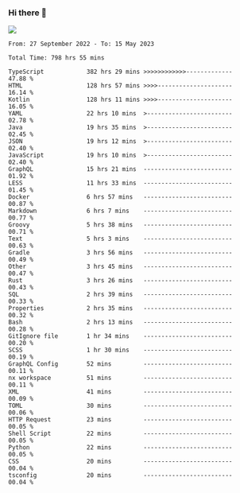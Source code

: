 ### Hi there 👋

<!--<a href="https://github.com/search?o=desc&q=author%3Abushiyi&s=committer-date&type=Commits">-->
<!--    <img align="center" height = "178" src="https://github-readme-stats.vercel.app/api?username=bushiyi&count_private=true&show_icons=true&theme=noctis_minimus&hide=contribs&include_all_commits=true" />-->
<!--</a>-->
<!--<a href="https://github.com/bushiyi?tab=repositories">-->
<!--    <img align="center" height = "178" src="https://github-readme-stats.vercel.app/api/top-langs/?username=bushiyi&count_private=true&theme=noctis_minimus" />-->
<!--</a>-->
 
<!-- [![Ashutosh's github activity graph](https://activity-graph.herokuapp.com/graph?username=bushiyi&theme=react&bg_color=1B2932&point=698B69&line=698B69)](https://github.com/ashutosh00710/github-readme-activity-graph)
 -->


![](https://raw.githubusercontent.com/bushiyi/bushiyi/master/assets/github-contribution-grid-snake.svg)

<!--START_SECTION:waka-->

```text
From: 27 September 2022 - To: 15 May 2023

Total Time: 798 hrs 55 mins

TypeScript            382 hrs 29 mins >>>>>>>>>>>>-------------   47.88 %
HTML                  128 hrs 57 mins >>>>---------------------   16.14 %
Kotlin                128 hrs 11 mins >>>>---------------------   16.05 %
YAML                  22 hrs 10 mins  >------------------------   02.78 %
Java                  19 hrs 35 mins  >------------------------   02.45 %
JSON                  19 hrs 12 mins  >------------------------   02.40 %
JavaScript            19 hrs 10 mins  >------------------------   02.40 %
GraphQL               15 hrs 21 mins  -------------------------   01.92 %
LESS                  11 hrs 33 mins  -------------------------   01.45 %
Docker                6 hrs 57 mins   -------------------------   00.87 %
Markdown              6 hrs 7 mins    -------------------------   00.77 %
Groovy                5 hrs 38 mins   -------------------------   00.71 %
Text                  5 hrs 3 mins    -------------------------   00.63 %
Gradle                3 hrs 56 mins   -------------------------   00.49 %
Other                 3 hrs 45 mins   -------------------------   00.47 %
Rust                  3 hrs 26 mins   -------------------------   00.43 %
SQL                   2 hrs 39 mins   -------------------------   00.33 %
Properties            2 hrs 35 mins   -------------------------   00.32 %
Bash                  2 hrs 13 mins   -------------------------   00.28 %
GitIgnore file        1 hr 34 mins    -------------------------   00.20 %
SCSS                  1 hr 30 mins    -------------------------   00.19 %
GraphQL Config        52 mins         -------------------------   00.11 %
nx workspace          51 mins         -------------------------   00.11 %
XML                   41 mins         -------------------------   00.09 %
TOML                  30 mins         -------------------------   00.06 %
HTTP Request          23 mins         -------------------------   00.05 %
Shell Script          22 mins         -------------------------   00.05 %
Python                22 mins         -------------------------   00.05 %
CSS                   20 mins         -------------------------   00.04 %
tsconfig              20 mins         -------------------------   00.04 %
```

<!--END_SECTION:waka-->

